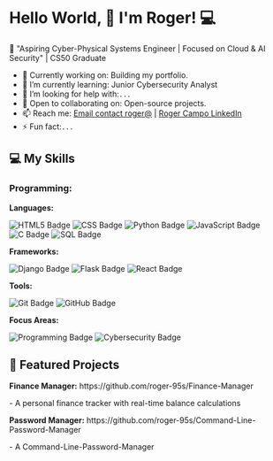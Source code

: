 # Hello World, 👋 I'm Roger! 💻

🌟 "Aspiring Cyber-Physical Systems Engineer | Focused on Cloud & AI Security" | CS50 Graduate

- 🔭 Currently working on: Building my portfolio. 
- 🌱 I’m currently learning: Junior Cybersecurity Analyst
- 🤔 I’m looking for help with:```...```
- 👯 Open to collaborating on: Open-source projects.
- 📫 Reach me: [Email contact roger@](mailto:rogeresleitercc@gmail.com) | [Roger Campo LinkedIn](https://www.linkedin.com/in/roger-campo-cordova/)
- ⚡ Fun fact:```...```

## 💻 My Skills
### Programming:
<p><strong>Languages:</strong></p>
<!-- Languages -->
<span>
  <img src="https://img.shields.io/badge/HTML5-E34F26?style=for-the-badge&logo=html5&logoColor=white" alt="HTML5 Badge">
  <img src="https://img.shields.io/badge/CSS-1572B6?style=for-the-badge&logo=css3&logoColor=white" alt="CSS Badge">
  <img src="https://img.shields.io/badge/Python-3776AB?style=for-the-badge&logo=python&logoColor=white" alt="Python Badge">
  <img src="https://img.shields.io/badge/JavaScript-F7DF1E?style=for-the-badge&logo=javascript&logoColor=black" alt="JavaScript Badge">
  <img src="https://img.shields.io/badge/C-00599C?style=for-the-badge&logo=c&logoColor=white" alt="C Badge">
  <img src="https://img.shields.io/badge/SQL-4479A1?style=for-the-badge&logo=mysql&logoColor=white" alt="SQL Badge">
</span>

<!-- Frameworks -->
<p><strong>Frameworks:</strong></p>
<span>
  <img src="https://img.shields.io/badge/Django-092E20?style=for-the-badge&logo=django&logoColor=white" alt="Django Badge">
  <img src="https://img.shields.io/badge/Flask-000000?style=for-the-badge&logo=flask&logoColor=white" alt="Flask Badge">
  <img src="https://img.shields.io/badge/React-61DAFB?style=for-the-badge&logo=react&logoColor=black" alt="React Badge">
</span>

<!-- Tools -->
<p><strong>Tools:</strong></p>
<span>
  <img src="https://img.shields.io/badge/Git-F05032?style=for-the-badge&logo=git&logoColor=white" alt="Git Badge">
  <img src="https://img.shields.io/badge/GitHub-181717?style=for-the-badge&logo=github&logoColor=white" alt="GitHub Badge">
</span>

<!-- Focus Areas -->
<p><strong>Focus Areas:</strong></p>
<span>
  <img src="https://img.shields.io/badge/Programming-FF0000?style=for-the-badge&logo=codeforces&logoColor=white" alt="Programming Badge">
  <img src="https://img.shields.io/badge/Cybersecurity-0F172A?style=for-the-badge&logo=protonvpn&logoColor=white" alt="Cybersecurity Badge">
</span>

 
## 🌟 Featured Projects
<div>
  <p><strong>Finance Manager:</strong> https://github.com/roger-95s/Finance-Manager</p> 
  - A personal finance tracker with real-time balance calculations


  <p><strong>Password Manager:</strong> https://github.com/roger-95s/Command-Line-Password-Manager</p>    
  - A Command-Line-Password-Manager
 </div>

